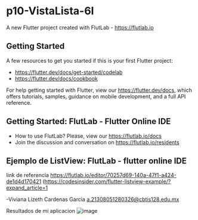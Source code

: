 # p10-VistaLista-6I

A new Flutter project created with FlutLab - https://flutlab.io

## Getting Started

A few resources to get you started if this is your first Flutter project:

- https://flutter.dev/docs/get-started/codelab
- https://flutter.dev/docs/cookbook

For help getting started with Flutter, view our
https://flutter.dev/docs, which offers tutorials,
samples, guidance on mobile development, and a full API reference.

## Getting Started: FlutLab - Flutter Online IDE

- How to use FlutLab? Please, view our https://flutlab.io/docs
- Join the discussion and conversation on https://flutlab.io/residents
## Ejemplo de ListView: FlutLab - flutter online IDE 

link de referencia https://flutlab.io/editor/70257d69-140a-47f1-a424-de1d4d170421 (https://codesinsider.com/flutter-listview-example/?expand_article=1

-Viviana Lizeth  Cardenas Garcia a.21308051280326@cbtis128.edu.mx

Resultados de mi aplicacion
![image](https://github.com/vivizsi/my_vistaList/assets/144732898/2b520dcf-a688-44e9-836f-f367a2bc7ba4)

